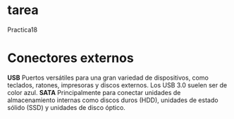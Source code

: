 # tarea
Practica18
# <h1> Conectores externos
__USB__
Puertos versátiles para una gran variedad de dispositivos, como teclados, ratones, impresoras y discos externos. Los USB 3.0 suelen ser de color azul. 
__SATA__
Principalmente para conectar unidades de almacenamiento internas como discos duros (HDD), unidades de estado sólido (SSD) y unidades de disco óptico. 

